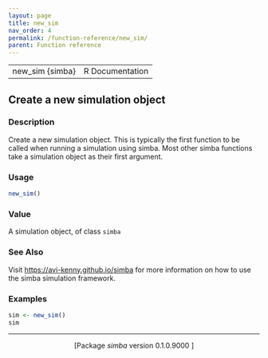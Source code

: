 ```yaml
---
layout: page
title: new_sim 
nav_order: 4 
permalink: /function-reference/new_sim/
parent: Function reference
---
```



<table width="100%" summary="page for new_sim {simba}"><tr><td>new_sim {simba}</td><td style="text-align: right;">R Documentation</td></tr></table>

<h2>Create a new simulation object</h2>

<h3>Description</h3>

<p>Create a new simulation object. This is typically the first
function to be called when running a simulation using <span class="pkg">simba</span>. Most
other <span class="pkg">simba</span> functions take a simulation object as their first
argument.
</p>


<h3>Usage</h3>

```R
new_sim()
```


<h3>Value</h3>

<p>A simulation object, of class <span style='font-family:&quot;SFMono-Regular&quot;,Menlo,Consolas,Monospace; font-size:0.85em'>simba</span>
</p>


<h3>See Also</h3>

<p>Visit <a href="https://avi-kenny.github.io/simba">https://avi-kenny.github.io/simba</a> for more information on how to
use the <span class="pkg">simba</span> simulation framework.
</p>


<h3>Examples</h3>

```R
sim <- new_sim()
sim
```

<hr /><div style="text-align: center;">[Package <em>simba</em> version 0.1.0.9000 ]</div>
